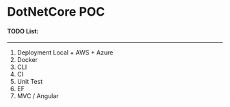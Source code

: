 # DotNetCore POC


#### TODO List:
-------------------------------
1. Deployment Local + AWS + Azure
2. Docker
3. CLI
4. CI
5. Unit Test
6. EF
7. MVC / Angular

